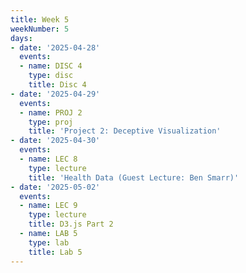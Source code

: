 ```yaml
---
title: Week 5
weekNumber: 5
days:
- date: '2025-04-28'
  events:
  - name: DISC 4
    type: disc
    title: Disc 4
- date: '2025-04-29'
  events:
  - name: PROJ 2
    type: proj
    title: 'Project 2: Deceptive Visualization'
- date: '2025-04-30'
  events:
  - name: LEC 8
    type: lecture
    title: 'Health Data (Guest Lecture: Ben Smarr)'
- date: '2025-05-02'
  events:
  - name: LEC 9
    type: lecture
    title: D3.js Part 2
  - name: LAB 5
    type: lab
    title: Lab 5
---
```

